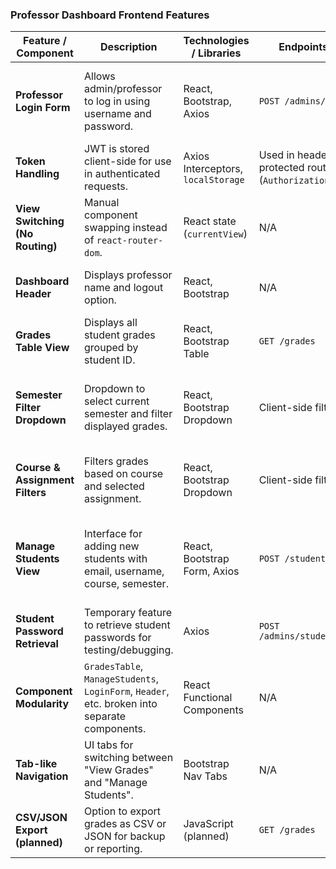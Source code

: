 ### Professor Dashboard Frontend Features

| **Feature / Component**         | **Description**                                                                                     | **Technologies / Libraries**          | **Endpoints Involved**                              | **Notes**                                                                 |
|----------------------------------|-----------------------------------------------------------------------------------------------------|----------------------------------------|------------------------------------------------------|-------------------------------------------------------------------------|
| **Professor Login Form**        | Allows admin/professor to log in using username and password.                                       | React, Bootstrap, Axios                | `POST /admins/validate`                              | Returns a JWT token on success. Token stored in `localStorage`.        |
| **Token Handling**              | JWT is stored client-side for use in authenticated requests.                                        | Axios Interceptors, `localStorage`     | Used in headers for protected routes (`Authorization: Bearer`) | Clears token on logout.                                                 |
| **View Switching (No Routing)** | Manual component swapping instead of `react-router-dom`.                                            | React state (`currentView`)            | N/A                                                  | Simplified navigation using state variable.                            |
| **Dashboard Header**            | Displays professor name and logout option.                                                          | React, Bootstrap                       | N/A                                                  | Visible only after successful login.                                   |
| **Grades Table View**           | Displays all student grades grouped by student ID.                                                  | React, Bootstrap Table                 | `GET /grades`                                       | Filtered using token for professor-specific data.                      |
| **Semester Filter Dropdown**    | Dropdown to select current semester and filter displayed grades.                                   | React, Bootstrap Dropdown              | Client-side filter only                             | Populated dynamically based on available semester values.              |
| **Course & Assignment Filters** | Filters grades based on course and selected assignment.                                             | React, Bootstrap Dropdown              | Client-side filter                                  | Assignment options are dependent on selected course.                   |
| **Manage Students View**        | Interface for adding new students with email, username, course, semester.                          | React, Bootstrap Form, Axios           | `POST /students/add`                                | Auto-generates 6-digit password. Temporarily shows hashed password.    |
| **Student Password Retrieval**  | Temporary feature to retrieve student passwords for testing/debugging.                             | Axios                                  | `POST /admins/students/passwords`                   | Will be removed later per plan.                                         |
| **Component Modularity**        | `GradesTable`, `ManageStudents`, `LoginForm`, `Header`, etc. broken into separate components.      | React Functional Components            | N/A                                                  | Code organized for maintainability.                                    |
| **Tab-like Navigation**         | UI tabs for switching between "View Grades" and "Manage Students".                                 | Bootstrap Nav Tabs                     | N/A                                                  | State-driven view change.                                              |
| **CSV/JSON Export (planned)**   | Option to export grades as CSV or JSON for backup or reporting.                                    | JavaScript (planned)                   | `GET /grades`                                       | To be implemented via download buttons.                                |
